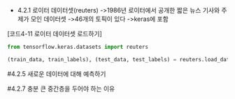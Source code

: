 
- 4.2.1 로이터 데이터셋(reuters)
->1986년 로이터에서 공개한 짧은 뉴스 기사와 주제가 모인 데이터셋
->46개의 토픽이 있다
->keras에 포함

[코드4-11 로이터 데이터셋 로드하기]
```python
from tensorflow.keras.datasets import reuters

(train_data, train_labels), (test_data, test_labels) = reuters.load_data(num_words=10000)
```

#4.2.5 새로운 데이터에 대해 예측하기

#4.2.7 충분 큰 중간층을 두어야 하는 이유
